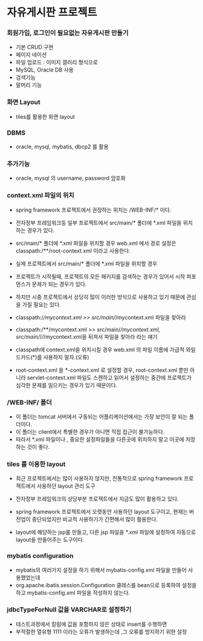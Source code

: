 # 자유게시판 프로젝트

### 회원가입, 로그인이 필요없는 자유게시판 만들기
* 기본 CRUD 구현
* 페이지 네이션 
* 파일 업로드 : 이미지 갤러리 형식으로 
* MySQL, Oracle DB 사용
* 검색기능
* 말머리 기능

### 화면 Layout
* tiles를 활용한 화면 layout

### DBMS
* oracle, mysql, mybatis, dbcp2 를 활용

### 추가기능
* oracle, mysql 의 username, password 암호화

### context.xml 파일의 위치
* spring framework 프로젝트에서 권장하는 위치는 /WEB-INF/* 이다.
* 전자정부 프레임워크등 일부 프로젝트에서 src/main/* 폴더에 *.xml 
파일을 위치하는 경우가 있다.
* src/main/* 폴더에 *.xml 파일을 위치할 경우 web.xml 에서 경로 설정은
classpath:/**/root-context.xml 이라고 사용한다.
* 실제 프로젝트에서 src/main/* 폴더에 *.xml 파일을 위치할 경우 
* 프로젝트가 시작될때, 프로젝트의 모든 패키지를 검색하는 경우가 있어서 시작 
퍼포먼스가 문제가 되는 경우가 있다.
* 하지만 시중 프로젝트에서 상당히 많이 이러한 방식으로 사용하고 있기 때문에 
관심을 가질 필요는 있다.

* classpath:/*/mycontext.xml >> src/main/*/mycontext.xml 파일을 찾아라 
* classpath:/**/mycontext.xml >> src/main/*/mycontext.xml, 
src/main/*/*/*/mycontext.xml을 뒤져서 파일을 찾아라 라는 얘기

* classpath에 context.xml을 위치시킬 경우 web.xml 의 파일 이름에 가급적 와일드카드(*)를
사용하지 말자.(오류)
* root-context.xml 을  *-context.xml 로 설정할 경우, root-context.xml 뿐만 아니라 
servlet-context.xml 파일도 스캔하고 읽어서 설정하는 중간에 프로젝트가 심각한 문제를 일으키는
경우가 있기 때문이다.

### /WEB-INF/ 폴더
* 이 폴더는 tomcat 서버에서 구동되는 어플리케이션에서는 가장 보안이 잘 되는 폴더이다.
* 이 폴더는 client에서 특별한 경우가 아니면 직접 접근이 불가능하다.
* 따라서 *.xml 파일이나 , 중요한 설정파일들을 다른곳에 위치하지 말고 이곳에 저장하는
것이 좋다.

### tiles 를 이용한 layout
* 최근 프로젝트에서는 많이 사용하지 않지만, 전통적으로 spring framework 프로젝트에서 
사용하던 layout 관리 도구 
* 전자정부 프레임워크의 상당부분 프로젝트에서 지금도 많이 활용하고 있다.
* spring framework 프로젝트에서 오랫동안 사용하던 layout 도구이고, 현재는 버전업이
중단되었지만 비교적 사용하기가 간편해서 많이 활용한다.

* layout에 해당하는 jsp를 만들고, 다른 jsp 파일을 *.xml 파일에 설정하여 자동으로 
layout을 만들어주는 도구이다.

### mybatis configuration
* mybatis의 여러가지 설정을 하기 위해서 mybatis-config.xml 파일을 만들어 사용했었는데
* org.apache.ibatis.session.Configuration 클래스를 bean으로 등록하여 설정을 하고
mybatis-config.xml 파일을 작성하지 않는다.

### jdbcTypeForNull 값을 VARCHAR로 설정하기
* 테스트과정에서 칼럼에 값을 포함하지 않은 상태로 insert를 수행하면
* 부적절한 열유형 1111 이라는 오류가 발생하는데 ,그 오류를 방지하기 위한 설정
<property name="configuration">
	<bean class="org.apache.ibatis.session.Configuration">
		<property name="jdbcTypeForNull" value="VARCHAR"/>
	</bean>			
</property>


